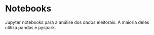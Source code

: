 # Notebooks

Jupyter notebooks para a análise dos dados eleitorais. A maioria deles utiliza pandas e pyspark.

